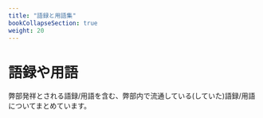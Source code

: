 ```yaml
---
title: "語録と用語集"
bookCollapseSection: true
weight: 20
---
```


# 語録や用語

弊部発祥とされる語録/用語を含む、弊部内で流通している(していた)語録/用語についてまとめています。

